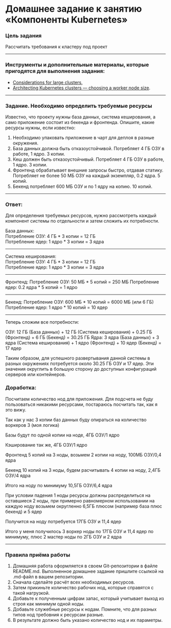 # Домашнее задание к занятию «Компоненты Kubernetes»

### Цель задания

Рассчитать требования к кластеру под проект

------

### Инструменты и дополнительные материалы, которые пригодятся для выполнения задания:

- [Considerations for large clusters](https://kubernetes.io/docs/setup/best-practices/cluster-large/),
- [Architecting Kubernetes clusters — choosing a worker node size](https://learnk8s.io/kubernetes-node-size).

------

### Задание. Необходимо определить требуемые ресурсы
Известно, что проекту нужны база данных, система кеширования, а само приложение состоит из бекенда и фронтенда. Опишите, какие ресурсы нужны, если известно:

1. Необходимо упаковать приложение в чарт для деплоя в разные окружения. 
2. База данных должна быть отказоустойчивой. Потребляет 4 ГБ ОЗУ в работе, 1 ядро. 3 копии. 
3. Кеш должен быть отказоустойчивый. Потребляет 4 ГБ ОЗУ в работе, 1 ядро. 3 копии. 
4. Фронтенд обрабатывает внешние запросы быстро, отдавая статику. Потребляет не более 50 МБ ОЗУ на каждый экземпляр, 0.2 ядра. 5 копий. 
5. Бекенд потребляет 600 МБ ОЗУ и по 1 ядру на копию. 10 копий.

------

### Ответ:

Для определения требуемых ресурсов, нужно рассмотреть каждый компонент системы по отдельности и затем сложить их потребности.    

База данных:    
Потребление ОЗУ: 4 ГБ * 3 копии = 12 ГБ    
Потребление ядер: 1 ядро * 3 копии = 3 ядра    

------

Система кеширования:    
Потребление ОЗУ: 4 ГБ * 3 копии = 12 ГБ    
Потребление ядер: 1 ядро * 3 копии = 3 ядра    

------

Фронтенд:
Потребление ОЗУ: 50 МБ * 5 копий = 250 МБ
Потребление ядер: 0.2 ядра * 5 копий = 1 ядро

------

Бекенд:
Потребление ОЗУ: 600 МБ * 10 копий = 6000 МБ (или 6 ГБ)
Потребление ядер: 1 ядро * 10 копий = 10 ядер

------

Теперь сложим все потребности:

ОЗУ: 12 ГБ (База данных) + 12 ГБ (Система кеширования) + 0.25 ГБ (Фронтенд) + 6 ГБ (Бекенд) = 30.25 ГБ
Ядра: 3 ядра (База данных) + 3 ядра (Система кеширования) + 1 ядро (Фронтенд) + 10 ядер (Бекенд) = 17 ядер

Таким образом, для успешного развертывания данной системы в разных окружениях потребуется около 30.25 ГБ ОЗУ и 17 ядер. Эти значения округлить в большую сторону до доступных конфигураций серверов или контейнеров.

### Доработка:

Посчитаем количество нод для приложения. Для подсчета не буду пользоваться никакими ресурсами, постараюсь посчитать так, как я это вижу.    

Так как у нас 3 копии баз данных буду опираться на количество воркеров 3 (моя логика)     

Базы будут по одной копии на ноде, 4ГБ ОЗУ/1 ядро    

Кэширование так же, 4ГБ ОЗУ/1 ядро    

Фронтенд 5 копий на 3 ноды, возьмем 2 копии на ноду, 100МБ ОЗУ/0,4 ядра    

Бекенд 10 копий на 3 ноды, будем расчитывать 4 копии на ноду, 2,4ГБ ОЗУ/4 ядра    

Итого на ноду по минимуму 10,5ГБ ОЗУ/6,4 ядра    

При условии падения 1 ноды ресурсы должны распределиться на оставшиеся 2 ноды, при примерно равномерном использовании на каждую ноду возьмем округленно 6,5ГБ плюсом (например база плюс бекенд) и 5 ядер    

Получится на ноду потребуется 17ГБ ОЗУ и 11,4 ядер     

Итого у меня получилось 3 воркер ноды по 17ГБ ОЗУ и 11,4 ядер по минимуму, плюс 2 мастер ноды по 2ГБ ОЗУ и 2 ядра    

----

### Правила приёма работы

1. Домашняя работа оформляется в своем Git-репозитории в файле README.md. Выполненное домашнее задание пришлите ссылкой на .md-файл в вашем репозитории.
2. Сначала сделайте расчёт всех необходимых ресурсов.
3. Затем прикиньте количество рабочих нод, которые справятся с такой нагрузкой.
4. Добавьте к полученным цифрам запас, который учитывает выход из строя как минимум одной ноды. 
5. Добавьте служебные ресурсы к нодам. Помните, что для разных типов нод требовния к ресурсам разные. 
6. В результате должно быть указано количество нод и их параметры.
